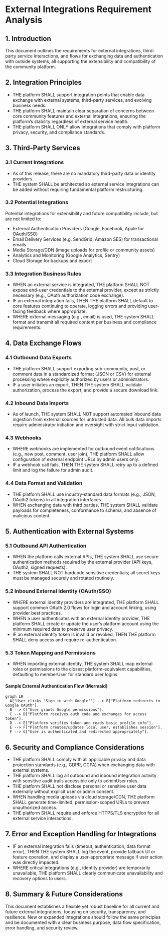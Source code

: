 # External Integrations Requirement Analysis

## 1. Introduction
This document outlines the requirements for external integrations, third-party service interactions, and flows for exchanging data and authentication with outside systems, all supporting the extensibility and compatibility of the community platform.

## 2. Integration Principles
- THE platform SHALL support integration points that enable data exchange with external systems, third-party services, and evolving business needs.
- THE platform SHALL maintain clear separation of concerns between core community features and external integrations, ensuring the platform’s stability regardless of external service health.
- THE platform SHALL ONLY allow integrations that comply with platform privacy, security, and compliance standards.

## 3. Third-Party Services
### 3.1 Current Integrations
- As of this release, there are no mandatory third-party data or identity providers.
- THE system SHALL be architected so external service integrations can be added without requiring fundamental platform restructuring.

### 3.2 Potential Integrations
Potential integrations for extensibility and future compatibility include, but are not limited to:
- External Authentication Providers (Google, Facebook, Apple for OAuth/SSO)
- Email Delivery Services (e.g. SendGrid, Amazon SES) for transactional emails
- Media Storage/CDN (image uploads for profile or community assets)
- Analytics and Monitoring (Google Analytics, Sentry)
- Cloud Storage for backups and export

### 3.3 Integration Business Rules
- WHEN an external service is integrated, THE platform SHALL NOT expose end-user credentials to the external provider, except as strictly necessary (e.g., OAuth authorization code exchange).
- IF an external integration fails, THEN THE platform SHALL default to core features continuing to operate, logging errors and providing user-facing feedback where appropriate.
- WHERE external messaging (e.g., email) is used, THE system SHALL format and transmit all required content per business and compliance requirements.

## 4. Data Exchange Flows
### 4.1 Outbound Data Exports
- THE platform SHALL support exporting sub-community, post, or comment data in a standardized format (JSON or CSV) for external processing where explicitly authorized by users or administrators.
- IF a user initiates an export, THEN THE system SHALL validate authorization, process the export, and provide a secure download link.

### 4.2 Inbound Data Imports
- As of launch, THE system SHALL NOT support automated inbound data ingestion from external sources for untrusted data. All bulk data imports require administrator initiation and oversight with strict input validation.

### 4.3 Webhooks
- WHERE webhooks are implemented for outbound event notifications (e.g., new post, comment, user join), THE platform SHALL allow configuration of external endpoint URLs by admin users only.
- IF a webhook call fails, THEN THE system SHALL retry up to a defined limit and log the failure for admin audit.

### 4.4 Data Format and Validation
- THE platform SHALL use industry-standard data formats (e.g., JSON, OAuth2 tokens) in all integration interfaces.
- WHEN exchanging data with third parties, THE system SHALL validate payloads for completeness, conformance to schema, and absence of malicious content.

## 5. Authentication with External Systems
### 5.1 Outbound API Authentication
- WHEN the platform calls external APIs, THE system SHALL use secure authentication methods required by the external provider (API keys, OAuth2, signed requests).
- THE system SHALL NOT hardcode sensitive credentials; all secret keys must be managed securely and rotated routinely.

### 5.2 Inbound External Identity (OAuth/SSO)
- WHERE external identity providers are integrated, THE platform SHALL support common OAuth 2.0 flows for login and account linking, using provider best practices.
- WHEN a user authenticates with an external identity provider, THE platform SHALL create or update the user’s platform account using the minimum required data to preserve user privacy.
- IF an external identity token is invalid or revoked, THEN THE platform SHALL deny access and require re-authentication.

### 5.3 Token Mapping and Permissions
- WHEN importing external identity, THE system SHALL map external roles or permissions to the closest platform-equivalent capabilities, defaulting to memberUser for standard user logins.

#### Sample External Authentication Flow (Mermaid)
```mermaid
graph LR
  A["User clicks 'Sign in with Google'"] --> B["Platform redirects to Google OAuth"].
  B --> C["User grants Google permissions"].
  C --> D["Platform receives auth code and exchanges for access token"].
  D --> E["Platform verifies token and reads basic profile info"].
  E --> F["Platform creates/updates local user, establishes session"].
  F --> G["User is authenticated and redirected appropriately"].
```

## 6. Security and Compliance Considerations
- THE platform SHALL comply with all applicable privacy and data protection standards (e.g., GDPR, CCPA) when exchanging data with external systems.
- THE platform SHALL log all outbound and inbound integration activity with sensitive audit trails accessible only to adminUser roles.
- THE platform SHALL not disclose personal or sensitive user data externally without explicit user or admin consent.
- WHEN handling media uploads via cloud storage/CDN, THE platform SHALL generate time-limited, permission-scoped URLs to prevent unauthorized access.
- THE platform SHALL require and enforce HTTPS/TLS encryption for all external service interactions.

## 7. Error and Exception Handling for Integrations
- IF an external integration fails (timeout, authentication, data format error), THEN THE system SHALL log the event, provide fallback UI or feature operation, and display a user-appropriate message if user action was directly impacted.
- WHERE critical integrations (e.g., identity provider) are temporarily unavailable, THE platform SHALL clearly communicate unavailability and recovery options to users.

## 8. Summary & Future Considerations
This document establishes a flexible yet robust baseline for all current and future external integrations, focusing on security, transparency, and resilience. New or expanded integrations should follow the same principles and be documented with a clear business purpose, data flow specification, error handling, and security review.
